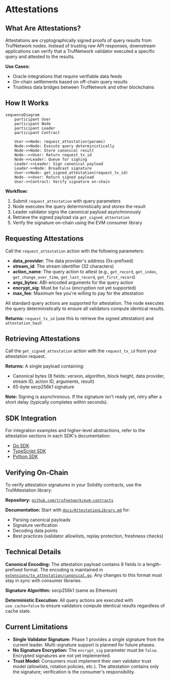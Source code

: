 # Attestations

## What Are Attestations?

Attestations are cryptographically signed proofs of query results from TrufNetwork nodes. Instead of trusting raw API responses, downstream applications can verify that a TrufNetwork validator executed a specific query and attested to the results.

**Use Cases:**
- Oracle integrations that require verifiable data feeds
- On-chain settlements based on off-chain query results
- Trustless data bridges between TrufNetwork and other blockchains

## How It Works

```mermaid
sequenceDiagram
    participant User
    participant Node
    participant Leader
    participant Contract

    User->>Node: request_attestation(params)
    Node->>Node: Execute query deterministically
    Node->>Node: Store canonical result
    Node-->>User: Return request_tx_id
    Node->>Leader: Queue for signing
    Leader->>Leader: Sign canonical payload
    Leader->>Node: Broadcast signature
    User->>Node: get_signed_attestation(request_tx_id)
    Node-->>User: Return signed payload
    User->>Contract: Verify signature on-chain
```

**Workflow:**
1. Submit `request_attestation` with query parameters
2. Node executes the query deterministically and stores the result
3. Leader validator signs the canonical payload asynchronously
4. Retrieve the signed payload via `get_signed_attestation`
5. Verify the signature on-chain using the EVM consumer library

## Requesting Attestations

Call the `request_attestation` action with the following parameters:

- **data_provider**: The data provider's address (0x-prefixed)
- **stream_id**: The stream identifier (32 characters)
- **action_name**: The query action to attest (e.g., `get_record`, `get_index`, `get_change_over_time`, `get_last_record`, `get_first_record`)
- **args_bytes**: ABI-encoded arguments for the query action
- **encrypt_sig**: Must be `false` (encryption not yet supported)
- **max_fee**: Maximum fee you're willing to pay for the attestation

All standard query actions are supported for attestation. The node executes the query deterministically to ensure all validators compute identical results.

**Returns:** `request_tx_id` (use this to retrieve the signed attestation) and `attestation_hash`

## Retrieving Attestations

Call the `get_signed_attestation` action with the `request_tx_id` from your attestation request.

**Returns:** A single payload containing:
- Canonical bytes (8 fields: version, algorithm, block height, data provider, stream ID, action ID, arguments, result)
- 65-byte secp256k1 signature

**Note:** Signing is asynchronous. If the signature isn't ready yet, retry after a short delay (typically completes within seconds).

## SDK Integration

For integration examples and higher-level abstractions, refer to the attestation sections in each SDK's documentation:
- [Go SDK](https://github.com/trufnetwork/sdk-go)
- [TypeScript SDK](https://github.com/trufnetwork/sdk-js)
- [Python SDK](https://github.com/trufnetwork/sdk-py)

## Verifying On-Chain

To verify attestation signatures in your Solidity contracts, use the TrufAttestation library:

**Repository:** [`github.com/trufnetwork/evm-contracts`](https://github.com/trufnetwork/evm-contracts)

**Documentation:** Start with [`docs/AttestationLibrary.md`](https://github.com/trufnetwork/evm-contracts/blob/main/docs/AttestationLibrary.md) for:
- Parsing canonical payloads
- Signature verification
- Decoding data points
- Best practices (validator allowlists, replay protection, freshness checks)

## Technical Details

**Canonical Encoding:** The attestation payload contains 8 fields in a length-prefixed format. The encoding is maintained in [`extensions/tn_attestation/canonical.go`](../extensions/tn_attestation/canonical.go). Any changes to this format must stay in sync with consumer libraries.

**Signature Algorithm:** secp256k1 (same as Ethereum)

**Deterministic Execution:** All query actions are executed with `use_cache=false` to ensure validators compute identical results regardless of cache state.

## Current Limitations

- **Single Validator Signature:** Phase 1 provides a single signature from the current leader. Multi-signature support is planned for future phases.
- **No Signature Encryption:** The `encrypt_sig` parameter must be `false`. Encrypted signatures are not yet implemented.
- **Trust Model:** Consumers must implement their own validator trust model (allowlists, rotation policies, etc.). The attestation contains only the signature; verification is the consumer's responsibility.
